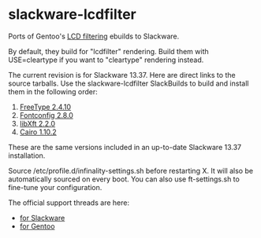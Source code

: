 # slackware-lcdfilter

Ports of Gentoo's [LCD filtering](http://gitorious.org/lcd-filtering) ebuilds
to Slackware.

By default, they build for "lcdfilter" rendering. Build them with USE=cleartype
if you want to "cleartype" rendering instead.

The current revision is for Slackware 13.37. Here are direct links to the
source tarballs. Use the slackware-lcdfilter SlackBuilds to build and install
them in the following order:

1. [FreeType
   2.4.10](http://download.savannah.gnu.org/releases/freetype/freetype-2.4.10.tar.bz2)
2. [Fontconfig 2.8.0](http://fontconfig.org/release/fontconfig-2.8.0.tar.gz)
3. [libXft
   2.2.0](http://xorg.freedesktop.org/releases/individual/lib/libXft-2.2.0.tar.bz2)
4. [Cairo 1.10.2](http://cairographics.org/releases/cairo-1.10.2.tar.gz)

These are the same versions included in an up-to-date Slackware 13.37
installation.

Source /etc/profile.d/infinality-settings.sh before restarting X. It will also
be automatically sourced on every boot. You can also use ft-settings.sh to
fine-tune your configuration.

The official support threads are here:

* [for
  Slackware](http://www.linuxquestions.org/questions/slackware-14/beautiful-fonts-in-12-1-a-640468/)
* [for Gentoo](http://forums.gentoo.org/viewtopic-t-723341.html)
